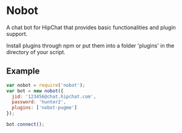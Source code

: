 # Nobot

A chat bot for HipChat that provides basic functionalities and plugin support.

Install plugins through npm or put them into a folder 'plugins' in the directory of your script.

## Example

```javascript
var nobot = require('nobot');
var bot = new nobot({
  jid: '123456@chat.hipchat.com',
  password: 'hunter2',
  plugins: ['nobot-pugme']
});

bot.connect();